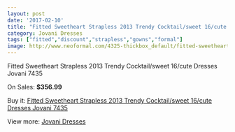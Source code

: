 ```yaml
---
layout: post
date: '2017-02-10'
title: "Fitted Sweetheart Strapless 2013 Trendy Cocktail/sweet 16/cute Dresses Jovani 7435"
category: Jovani Dresses
tags: ["fitted","discount","strapless","gowns","formal"]
image: http://www.neoformal.com/4325-thickbox_default/fitted-sweetheart-strapless-2013-trendy-cocktail-sweet-16-cute-dresses-jovani-7435.jpg
---
```

Fitted Sweetheart Strapless 2013 Trendy Cocktail/sweet 16/cute Dresses Jovani 7435

On Sales: **$356.99**
<a href="https://www.neoformal.com/en/jovani-dresses/1615-fitted-sweetheart-strapless-2013-trendy-cocktail-sweet-16-cute-dresses-jovani-7435.html"><amp-img layout="responsive" width="600" height="600" src="//www.neoformal.com/4325-thickbox_default/fitted-sweetheart-strapless-2013-trendy-cocktail-sweet-16-cute-dresses-jovani-7435.jpg" alt="Fitted Sweetheart Strapless 2013 Trendy Cocktail/sweet 16/cute Dresses Jovani 7435 0" /></a>
<a href="https://www.neoformal.com/en/jovani-dresses/1615-fitted-sweetheart-strapless-2013-trendy-cocktail-sweet-16-cute-dresses-jovani-7435.html"><amp-img layout="responsive" width="600" height="600" src="//www.neoformal.com/4327-thickbox_default/fitted-sweetheart-strapless-2013-trendy-cocktail-sweet-16-cute-dresses-jovani-7435.jpg" alt="Fitted Sweetheart Strapless 2013 Trendy Cocktail/sweet 16/cute Dresses Jovani 7435 1" /></a>
<a href="https://www.neoformal.com/en/jovani-dresses/1615-fitted-sweetheart-strapless-2013-trendy-cocktail-sweet-16-cute-dresses-jovani-7435.html"><amp-img layout="responsive" width="600" height="600" src="//www.neoformal.com/4326-thickbox_default/fitted-sweetheart-strapless-2013-trendy-cocktail-sweet-16-cute-dresses-jovani-7435.jpg" alt="Fitted Sweetheart Strapless 2013 Trendy Cocktail/sweet 16/cute Dresses Jovani 7435 2" /></a>

Buy it: [Fitted Sweetheart Strapless 2013 Trendy Cocktail/sweet 16/cute Dresses Jovani 7435](https://www.neoformal.com/en/jovani-dresses/1615-fitted-sweetheart-strapless-2013-trendy-cocktail-sweet-16-cute-dresses-jovani-7435.html "Fitted Sweetheart Strapless 2013 Trendy Cocktail/sweet 16/cute Dresses Jovani 7435")

View more: [Jovani Dresses](https://www.neoformal.com/en/15-jovani-dresses "Jovani Dresses")